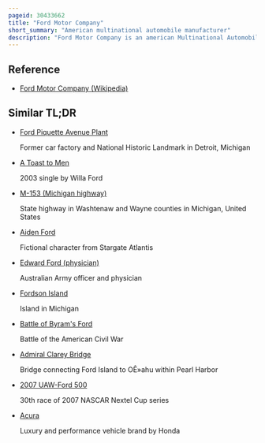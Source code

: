 ```yaml
---
pageid: 30433662
title: "Ford Motor Company"
short_summary: "American multinational automobile manufacturer"
description: "Ford Motor Company is an american Multinational Automobile Manufacturer headquartered in Dearborn, Michigan, United States. It was founded by Henry Ford and incorporated on June 16, 1903. The Company sells Automobiles and commercial Vehicles under the Ford Brand and Luxury Automobiles under the Lincoln Brand. Ford also owns a 32-share Stake in China's Jiangling Motors. It also has joint Ventures in China, Taiwan, Thailand, and Turkey. The Company is listed on the new York Stock Exchange and is controlled by the ford Family who control Minority Ownership but Majority of the Voting Power."
---
```


## Reference

- [Ford Motor Company (Wikipedia)](https://en.wikipedia.org/?curid=30433662)

## Similar TL;DR

- [Ford Piquette Avenue Plant](/tldr/en/ford-piquette-avenue-plant)

  Former car factory and National Historic Landmark in Detroit, Michigan

- [A Toast to Men](/tldr/en/a-toast-to-men)

  2003 single by Willa Ford

- [M-153 (Michigan highway)](/tldr/en/m-153-michigan-highway)

  State highway in Washtenaw and Wayne counties in Michigan, United States

- [Aiden Ford](/tldr/en/aiden-ford)

  Fictional character from Stargate Atlantis

- [Edward Ford (physician)](/tldr/en/edward-ford-physician)

  Australian Army officer and physician

- [Fordson Island](/tldr/en/fordson-island)

  Island in Michigan

- [Battle of Byram's Ford](/tldr/en/battle-of-byrams-ford)

  Battle of the American Civil War

- [Admiral Clarey Bridge](/tldr/en/admiral-clarey-bridge)

  Bridge connecting Ford Island to OÊ»ahu within Pearl Harbor

- [2007 UAW-Ford 500](/tldr/en/2007-uaw-ford-500)

  30th race of 2007 NASCAR Nextel Cup series

- [Acura](/tldr/en/acura)

  Luxury and performance vehicle brand by Honda
